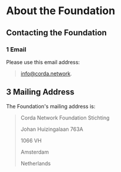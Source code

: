 # About the Foundation 


## Contacting the Foundation


### 1 Email

Please use this email address:
> info@corda.network. 


## 3 Mailing Address

The Foundation's mailing address is:

> Corda Network Foundation Stichting
>
> Johan Huizingalaan 763A
>
> 1066 VH
>
> Amsterdam
>
> Netherlands
